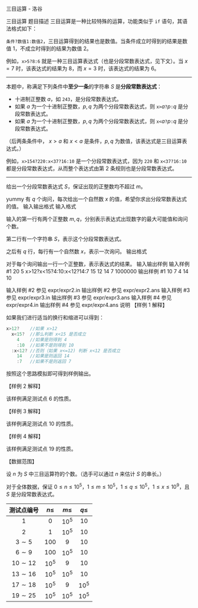 



三目运算 - 洛谷














三目运算
题目描述
三目运算是一种比较特殊的运算，功能类似于 `if` 语句，其语法格式如下：

`条件?数值1:数值2`，三目运算得到的结果也是数值。当条件成立时得到的结果是数值 1，不成立时得到的结果为数值 2。

例如，`x>5?8:6` 就是一种三目运算表达式（也是分段常数表达式，见下文）。当 $x=7$ 时，该表达式的结果为 $8$，而 $x=3$ 时，该表达式的结果为 $6$。

---

本题中，称满足下列条件中**至少一条**的字符串 $S$ 是**分段常数表达式**：

- 十进制正整数 $a$，如 `243`，是分段常数表达式。
- 如果 $a$ 为一个十进制正整数，$p,q$ 为两个分段常数表达式，则 $\texttt{x>}a\texttt{?}p\texttt{:}q$ 是分段常数表达式。
- 如果 $a$ 为一个十进制正整数，$p,q$ 为两个分段常数表达式，则 $\texttt{x<}a\texttt{?}p\texttt{:}q$ 是分段常数表达式。

（后两条条件中， $x>a$ 和 $x<a$ 是条件，$p,q$ 为数值，该表达式是三目运算表达式。）

例如，`x>154?220:x<37?16:10` 是一个分段常数表达式，因为 `220` 和 `x<37?16:10` 都是分段常数表达式，从而整个表达式由第 2 条规则也是分段常数表达式。

---

给出一个分段常数表达式 $S$，保证出现的正整数均不超过 $m$。

yummy 有 $q$ 个询问，每次给出一个自然数 $x$ 的值，希望你求出分段常数表达式的值。
输入输出格式
输入格式

输入的第一行有两个正整数 $m,q$，分别表示表达式出现数字的最大可能值和询问个数。

第二行有一个字符串 $S$，表示这个分段常数表达式。

之后有 $q$ 行，每行有一个自然数 $x$，表示一次询问。
输出格式

对于每个询问输出一行一个正整数，表示表达式的结果。
输入输出样例
输入样例 #1
20 5
x>12?x<15?4:10:x<12?14:7
15
12
14
7
1000000
输出样例 #1
10
7
4
14
10

输入样例 #2
参见 expr/expr2.in
输出样例 #2
参见 expr/expr2.ans
输入样例 #3
参见 expr/expr3.in
输出样例 #3
参见 expr/expr3.ans
输入样例 #4
参见 expr/expr4.in
输出样例 #4
参见 expr/expr4.ans
说明
【样例 1 解释】

如果我们进行适当的换行和缩进可以得到：

```cpp
x>12?    //如果 x>12
  x<15?  //那么判断 x<15 是否成立
    4    //如果是则得到 4
    :10  //如果不是则得到 10
  :x<12? //否则（如果 x<=12) 判断 x<12 是否成立
    14   //如果是则返回 14
    :7   //如果不是则返回 7
```

按照这个思路模拟即可得到样例输出。

【样例 2 解释】

该样例满足测试点 $6$ 的性质。

【样例 3 解释】

该样例满足测试点 $10$ 的性质。

【样例 4 解释】

该样例满足测试点 $19$ 的性质。

【数据范围】

设 $n$ 为 $S$ 中三目运算符的个数。（选手可以通过 $n$ 来估计 $S$ 的串长。）

对于全体数据，保证 $0\le n\le 10^5$，$1\le m\le 10^5$，$1\le q\le 10^5​$，$1\le x\le 10^9$，且 $S$ 是分段常数表达式。

| 测试点编号  | $n\le$ | $m\le$ | $q\le$ |
|:-:|:-:|:-:|:-:|
| $1$         | $0$    | $10^5$ | $10$   |
| $2$         | $1$   | $10^5$ | $10$   |
| $3\sim 5$   | $100$ | $9$    | $10$   |
| $6\sim 9$   | $100$ | $10^5$ | $10$   |
| $10\sim 12$ | $10^5$ | $9$    | $10$   |
| $13\sim 16$ | $10^5$ | $10^5$ | $10$   |
| $17\sim 18$ | $10^5$ | $9$    | $10^5$ |
| $19\sim 25$ | $10^5$ | $10^5$ | $10^5$ |






